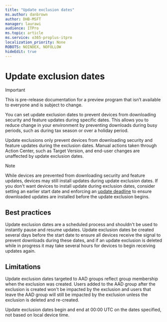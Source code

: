 ```yaml
---
title: "Update exclusion dates"
ms.author: danbrown
author: DHB-MSFT
manager: laurawi
audience: ITPro
ms.topic: article
ms.service: o365-proplus-itpro
localization_priority: None
ROBOTS: NOINDEX, NOFOLLOW
hideEdit: true
---
```


# Update exclusion dates

> [!IMPORTANT]
> This is pre-release documentation for a preview program that isn’t available to everyone and is subject to change.

You can set update exclusion dates to prevent devices from downloading security and feature updates during specific dates. This allows you to reduce change in your environment by preventing downloads during busy periods, such as during tax season or over a holiday period.

Update exclusions only prevent devices from downloading security and feature updates during the exclusion dates. Manual actions taken through Action Center, such as Target Version, and end-user changes are unaffected by update exclusion dates.

> [!NOTE]
> While devices are prevented from downloading security and feature updates, devices may still install updates during update exclusion dates. If you don't want devices to install update during exclusion dates, consider setting an earlier start date and enforcing an [update deadline](update-deadlines.md) to ensure downloaded updates are installed before the update exclusion begins.

## Best practices

Update exclusion dates are a scheduled process and shouldn't be used to instantly pause and resume updates. Update exclusion dates be created several days before the start date to ensure all devices receive the signal to prevent downloads during these dates, and if an update exclusion is deleted while in progress it may take several hours for devices to begin receiving updates again.

## Limitations

Update exclusion dates targeted to AAD groups reflect group membership when the exclusion was created. Users added to the AAD group after the exclusion is created won't be impacted by the exclusion and users that leave the AAD group will still be impacted by the exclusion unless the exclusion is deleted and re-created.

Update exclusion dates begin and end at 00:00 UTC on the dates specified, not based on local device time.
